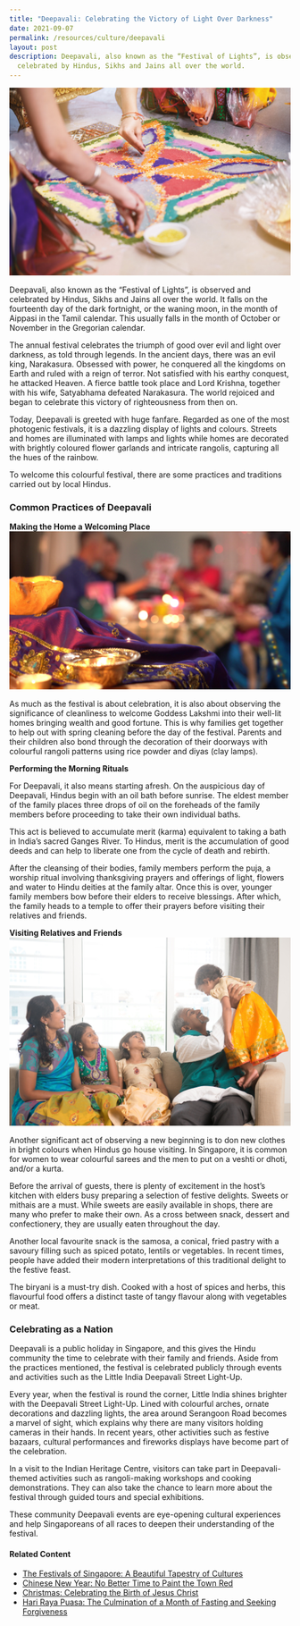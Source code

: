 ```yaml
---
title: "Deepavali: Celebrating the Victory of Light Over Darkness"
date: 2021-09-07
permalink: /resources/culture/deepavali
layout: post
description: Deepavali, also known as the “Festival of Lights”, is observed and
  celebrated by Hindus, Sikhs and Jains all over the world.
---
```


![Making rangoli](/images/culture/making-rangoli.jpg)

Deepavali, also known as the “Festival of Lights”, is observed and celebrated by Hindus, Sikhs and Jains all over the world. It falls on the fourteenth day of the dark fortnight, or the waning moon, in the month of Aippasi in the Tamil calendar. This usually falls in the month of October or November in the Gregorian calendar.

The annual festival celebrates the triumph of good over evil and light over darkness, as told through legends. In the ancient days, there was an evil king, Narakasura. Obsessed with power, he conquered all the kingdoms on Earth and ruled with a reign of terror. Not satisfied with his earthy conquest, he attacked Heaven. A fierce battle took place and Lord Krishna, together with his wife, Satyabhama defeated Narakasura. The world rejoiced and began to celebrate this victory of righteousness from then on.

Today, Deepavali is greeted with huge fanfare. Regarded as one of the most photogenic festivals, it is a dazzling display of lights and colours. Streets and homes are illuminated with lamps and lights while homes are decorated with brightly coloured flower garlands and intricate rangolis, capturing all the hues of the rainbow.

To welcome this colourful festival, there are some practices and traditions carried out by local Hindus.

### Common Practices of Deepavali

**Making the Home a Welcoming Place**
![Deepavali scene at home](/images/culture/deepavali-at-home.jpg)

As much as the festival is about celebration, it is also about observing the significance of cleanliness to welcome Goddess Lakshmi into their well-lit homes bringing wealth and good fortune. This is why families get together to help out with spring cleaning before the day of the festival. Parents and their children also bond through the decoration of their doorways with colourful rangoli patterns using rice powder and diyas (clay lamps).

**Performing the Morning Rituals**

For Deepavali, it also means starting afresh. On the auspicious day of Deepavali, Hindus begin with an oil bath before sunrise. The eldest member of the family places three drops of oil on the foreheads of the family members before proceeding to take their own individual baths.

This act is believed to accumulate merit (karma) equivalent to taking a bath in India’s sacred Ganges River. To Hindus, merit is the accumulation of good deeds and can help to liberate one from the cycle of death and rebirth.

After the cleansing of their bodies, family members perform the puja, a worship ritual involving thanksgiving prayers and offerings of light, flowers and water to Hindu deities at the family altar. Once this is over, younger family members bow before their elders to receive blessings. After which, the family heads to a temple to offer their prayers before visiting their relatives and friends.
 
**Visiting Relatives and Friends**
![House visiting during Deepavali](/images/culture/house-visiting-during-deepavali.jpg)

Another significant act of observing a new beginning is to don new clothes in bright colours when Hindus go house visiting. In Singapore, it is common for women to wear colourful sarees and the men to put on a veshti or dhoti, and/or a kurta.

Before the arrival of guests, there is plenty of excitement in the host’s kitchen with elders busy preparing a selection of festive delights. Sweets or mithais are a must. While sweets are easily available in shops, there are many who prefer to make their own. As a cross between snack, dessert and confectionery, they are usually eaten throughout the day.

Another local favourite snack is the samosa, a conical, fried pastry with a savoury filling such as spiced potato, lentils or vegetables. In recent times, people have added their modern interpretations of this traditional delight to the festive feast.

The biryani is a must-try dish. Cooked with a host of spices and herbs, this flavourful food offers a distinct taste of tangy flavour along with vegetables or meat.

### Celebrating as a Nation

Deepavali is a public holiday in Singapore, and this gives the Hindu community the time to celebrate with their family and friends. Aside from the practices mentioned, the festival is celebrated publicly through events and activities such as the Little India Deepavali Street Light-Up.

Every year, when the festival is round the corner, Little India shines brighter with the Deepavali Street Light-Up. Lined with colourful arches, ornate decorations and dazzling lights, the area around Serangoon Road becomes a marvel of sight, which explains why there are many visitors holding cameras in their hands. In recent years, other activities such as festive bazaars, cultural performances and fireworks displays have become part of the celebration.

In a visit to the Indian Heritage Centre, visitors can take part in Deepavali-themed activities such as rangoli-making workshops and cooking demonstrations. They can also take the chance to learn more about the festival through guided tours and special exhibitions.

These community Deepavali events are eye-opening cultural experiences and help Singaporeans of all races to deepen their understanding of the festival.

#### Related Content
* [The Festivals of Singapore: A Beautiful Tapestry of Cultures](https://www.ircc.sg/resources/culture/singapore-festivals)
* [Chinese New Year: No Better Time to Paint the Town Red](https://www.ircc.sg/resources/culture/chinese-new-year)
* [Christmas: Celebrating the Birth of Jesus Christ](https://www.ircc.sg/resources/culture/christmas)
* [Hari Raya Puasa: The Culmination of a Month of Fasting and Seeking Forgiveness](https://www.ircc.sg/resources/culture/hari-raya-puasa)